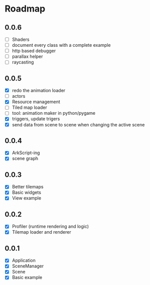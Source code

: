 # Roadmap

## 0.0.6
- [ ] Shaders
- [ ] document every class with a complete example
- [ ] http based debugger
- [ ] parallax helper
- [ ] raycasting

## 0.0.5
- [x] redo the animation loader
- [ ] actors
- [x] Resource management
- [ ] Tiled map loader
- [ ] tool: animation maker in python/pygame
- [x] triggers, update trigers
- [x] send data from scene to scene when changing the active scene

## 0.0.4
- [x] ArkScript-ing
- [x] scene graph

## 0.0.3
- [x] Better tilemaps
- [x] Basic widgets
- [x] View example

## 0.0.2
- [x] Profiler (runtime rendering and logic)
- [x] Tilemap loader and renderer

## 0.0.1
- [x] Application
- [x] SceneManager
- [x] Scene
- [x] Basic example